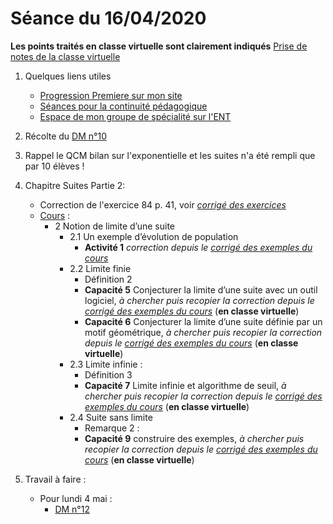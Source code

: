 # Séance du 16/04/2020

__Les points traités en classe virtuelle sont clairement indiqués__
[Prise de notes de la classe virtuelle]()

1. Quelques liens utiles 
   * [Progression Premiere sur mon site](http://www.frederic-junier.org/Premiere2020/Progression/Premiere_2020.html)
   * [Séances pour la continuité pédagogique](https://frederic-junier.github.io/Premiere/)
   * [Espace de mon groupe de spécialité sur l'ENT](https://le-parc.ent.auvergnerhonealpes.fr/classes/premiere-specialite-maths/groupejunier/)

2. Récolte du [DM n°10](https://frederic-junier.org/Premiere2020/Cours/Premiere-DM-exponentielle-suite-Web.pdf)

3. Rappel le QCM bilan sur l'exponentielle et les suites n'a été rempli que par 10 élèves !
   
4. Chapitre Suites Partie 2:
   * Correction de l'exercice 84 p. 41, voir _[corrigé des exercices](../SuitesPartie2/Exos/Corrige-Exos-SuitesPartie2-2019.pdf)_
   * [Cours](https://frederic-junier.org/Premiere2020/Cours/PremiereCoursSuitesPartie2-2019V1-Web.pdf)  :
     * 2 Notion de limite d’une suite
       * 2.1 Un exemple d’évolution de population
          * __Activité 1__   _correction depuis le [corrigé des exemples du cours](../SuitesPartie2/Cours/Corrige-Cours-SuitesPartie2-2019.pdf)_ 
       * 2.2 Limite finie
          * Définition 2
          * __Capacité 5__ Conjecturer la limite d’une suite avec un outil logiciel, _à chercher puis recopier la correction depuis le [corrigé des exemples du cours](../SuitesPartie2/Cours/Corrige-Cours-SuitesPartie2-2019.pdf)_  (__en classe virtuelle__)
          * __Capacité 6__  Conjecturer la limite d’une suite définie par un motif géométrique, _à chercher puis recopier la correction depuis le [corrigé des exemples du cours](../SuitesPartie2/Cours/Corrige-Cours-SuitesPartie2-2019.pdf)_  (__en classe virtuelle__)
       * 2.3 Limite infinie :
         * Définition 3
         * __Capacité 7__ Limite infinie et algorithme de seuil, _à chercher puis recopier la correction depuis le [corrigé des exemples du cours](../SuitesPartie2/Cours/Corrige-Cours-SuitesPartie2-2019.pdf)_  (__en classe virtuelle__)
       * 2.4 Suite sans limite
         * Remarque 2 :
         * __Capacité 9__ construire des exemples, _à chercher puis recopier la correction depuis le [corrigé des exemples du cours](../SuitesPartie2/Cours/Corrige-Cours-SuitesPartie2-2019.pdf)_  (__en classe virtuelle__)
5. Travail à faire :
   * Pour lundi 4 mai  :
     * [DM n°12](https://frederic-junier.org/Premiere2020/Cours/DM-Vacances-Printemps-Web.pdf)